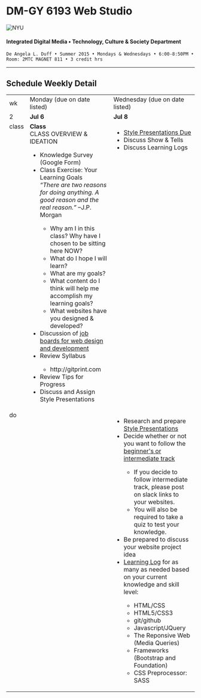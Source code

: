 # DM-GY 6193 Web Studio

![NYU](http://ws2.polishedsolid.com/de/nyu_soe_logo.png)
#### Integrated Digital Media • Technology, Culture & Society Department

    De Angela L. Duff • Summer 2015 • Mondays & Wednesdays • 6:00-8:50PM • Room: 2MTC MAGNET 811 • 3 credit hrs

---

## Schedule Weekly Detail

<table>
<tr>
<td>wk</td>
<td>Monday (due on date listed)</td>
<td>Wednesday (due on date listed)</td>
</tr>
<!-- first week -->
<tr>
        <td valign="top" width="4%">2</td>
        <td valign="top" width="48%"><strong>Jul 6</strong></td>
        <td valign="top" width="48%"><strong>Jul 8</strong></td>
    </tr>
 <tr>
        <td valign="top">class</td>
        <td valign="top">
        <strong>Class</strong><br>CLASS OVERVIEW &amp; IDEATION 
<ul>
<li>Knowledge Survey (Google Form)</li>
<li>Class Exercise: Your Learning Goals<br><i>“There are two reasons for doing anything. A good reason and the real reason.”</i> –J.P. Morgan</li>
    <ul>
    <li>Why am I in this class? Why have I chosen to be sitting here NOW?</li>
    <li>What do I hope I will learn?</li> 
    <li>What are my goals?</li>
    <li>What content do I think will help me accomplish my learning goals?</li>
    <li>What websites have you designed &amp; developed?</li>
    </ul>
<li>Discussion of <a href="../dm6193_resources.md">job boards for web design and development</a></li>
<li>Review Syllabus</li>
    <ul>
    <li>http://gitprint.com</li>
    </ul>
<li>Review Tips for Progress</li>
<li>Discuss and Assign Style Presentations</li>
</ul></td>
<td valign="top">
<ul>
<li><a href="../assignments/dm6193_style_presentations.md">Style Presentations Due</a></li>
<li>Discuss Show &amp; Tells</li>
<li>Discuss Learning Logs</li>
</ul></td>
</tr>
<tr>
        <td valign="top">do</td>
        <td valign="top"></td>
        <td valign="top">
        <ul>
            <li>Research and prepare <a href="../assignments/dm6193_style_presentations.md">Style Presentations</a></li>
            <li>Decide whether or not you want to follow the <a href="../dm6193_projects.md">beginner's or intermediate track</a></li>
            <ul>
                <li>If you decide to follow intermediate track, please post on slack links to your websites.</li>
                <li>You will also be required to take a quiz to test your knowledge.</li>
            </ul>
            <li>Be prepared to discuss your website project idea</li>
            <li><a href="../assignments/dm6193_learning_logs.md">Learning Log</a> for as many as needed based on your current knowledge and skill level:</li>
                <ul>
                <li>HTML/CSS</li>
                <li>HTML5/CSS3</li>
                <li>git/github</li>
                <li>Javascript/JQuery</li>
                <li>The Reponsive Web (Media Queries)</li>
                <li>Frameworks (Bootstrap and Foundation)</li>
                <li>CSS Preprocessor: SASS</li>
                </ul>
        </ul></td>
</tr>
</table>